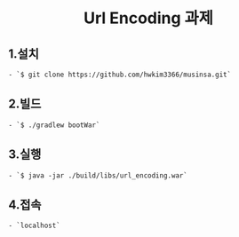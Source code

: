 <div align="center">
<h1>Url Encoding 과제</h1>
</div>

## 1.설치

    - `$ git clone https://github.com/hwkim3366/musinsa.git`


## 2.빌드

    - `$ ./gradlew bootWar`


## 3.실행

    - `$ java -jar ./build/libs/url_encoding.war`

    
## 4.접속

    - `localhost`
